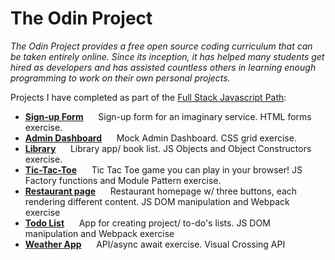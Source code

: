 # The Odin Project

<em>The Odin Project provides a free open source coding curriculum that can be taken entirely online. Since its inception, it has helped many students get hired as developers and has assisted countless others in learning enough programming to work on their own personal projects.</em>


Projects I have completed as part of the [Full Stack Javascript Path](https://www.theodinproject.com/paths/full-stack-javascript):

- **[Sign-up Form](https://zuzoup.github.io/The-Odin-Project/Sign-up-Form/)**  &nbsp;&nbsp;&nbsp;&nbsp; Sign-up form for an imaginary service. HTML forms exercise.
- **[Admin Dashboard](https://zuzoup.github.io/The-Odin-Project/Admin-Dashboard/)** &nbsp;&nbsp;&nbsp;&nbsp; Mock Admin Dashboard. CSS grid exercise.
- **[Library](https://zuzoup.github.io/The-Odin-Project/Library/)**  &nbsp;&nbsp;&nbsp;&nbsp; Library app/ book list. JS Objects and Object Constructors exercise.
- **[Tic-Tac-Toe](https://zuzoup.github.io/The-Odin-Project/Tic-Tac-Toe/)**  &nbsp;&nbsp;&nbsp;&nbsp; Tic Tac Toe game you can play in your browser! JS Factory functions and Module Pattern exercise. 
- **[Restaurant page](https://zuzoup.github.io/The-Odin-Project/Restaurant-page/dist/)** &nbsp;&nbsp;&nbsp;&nbsp; Restaurant homepage w/ three buttons, each rendering different content. JS DOM manipulation and Webpack exercise
- **[Todo List](https://zuzoup.github.io/The-Odin-Project/Todo-List/dist/)** &nbsp;&nbsp;&nbsp;&nbsp; App for creating project/ to-do's lists. JS DOM manipulation and Webpack exercise
- **[Weather App](https://zuzoup.github.io/The-Odin-Project/Weather-App/)** &nbsp;&nbsp;&nbsp;&nbsp; API/async await exercise. Visual Crossing API

